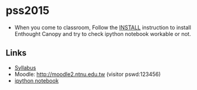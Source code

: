 # pss2015
* When you come to classroom, Follow the [INSTALL](https://github.com/jirlong/pss2015/blob/master/Lectures/C1-InstallingDevelopmentEnvironments.pdf) instruction to install Enthought Canopy and try to check ipython notebook workable or not.

## Links
* [Syllabus](https://docs.google.com/document/d/1Ff4Bzufrc-kw40OQmUQsSwE5cPKdQH3e0Uh4VL_E9Fo/edit?usp=sharing)
* Moodle: http://moodle2.ntnu.edu.tw (visitor pswd:123456)
* [ipython notebook](http://nbviewer.ipython.org/github/ipython/ipython/tree/1.x/examples/notebooks/)

